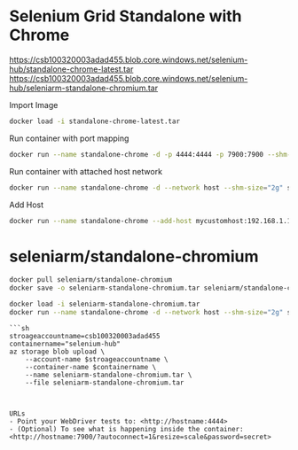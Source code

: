# Selenium Grid Standalone with Chrome

<https://csb100320003adad455.blob.core.windows.net/selenium-hub/standalone-chrome-latest.tar>
<https://csb100320003adad455.blob.core.windows.net/selenium-hub/seleniarm-standalone-chromium.tar>

Import Image
```sh
docker load -i standalone-chrome-latest.tar
```

Run container with port mapping
```sh
docker run --name standalone-chrome -d -p 4444:4444 -p 7900:7900 --shm-size="2g" selenium/standalone-chrome:latest
```

Run container with attached host network
```sh
docker run --name standalone-chrome -d --network host --shm-size="2g" selenium/standalone-chrome:latest
```

Add Host
```sh
docker run --name standalone-chrome --add-host mycustomhost:192.168.1.100 -d --network host --shm-size="2g" selenium/standalone-chrome:latest
```

# seleniarm/standalone-chromium
```sh
docker pull seleniarm/standalone-chromium
docker save -o seleniarm-standalone-chromium.tar seleniarm/standalone-chromium
```
```sh
docker load -i seleniarm-standalone-chromium.tar
docker run --name standalone-chrome -d --network host --shm-size="2g" seleniarm/standalone-chromium:latest
````

```
```sh
stroageaccountname=csb100320003adad455
containername="selenium-hub"
az storage blob upload \
    --account-name $stroageaccountname \
    --container-name $containername \
    --name seleniarm-standalone-chromium.tar \
    --file seleniarm-standalone-chromium.tar
```
```


URLs
- Point your WebDriver tests to: <http://hostname:4444>
- (Optional) To see what is happening inside the container: <http://hostname:7900/?autoconnect=1&resize=scale&password=secret⁠>